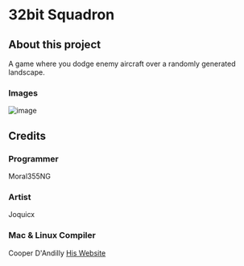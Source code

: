 # 32bit Squadron
## About this project
A game where you dodge enemy aircraft over a randomly generated landscape.
### Images
![image](https://github.com/user-attachments/assets/bad25fc2-1bb5-4fa0-86cd-0e6c2e32e429)
## Credits
### Programmer
Moral355NG
### Artist
Joquicx
### Mac & Linux Compiler
Cooper D'Andilly [His Website](https://salty.cool/)
